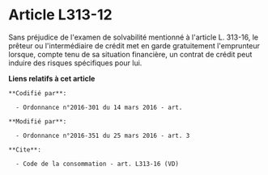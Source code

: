 # Article L313-12

Sans préjudice de l'examen de solvabilité mentionné à l'article L. 313-16, le prêteur ou l'intermédiaire de crédit met en
garde gratuitement l'emprunteur lorsque, compte tenu de sa situation financière, un contrat de crédit peut induire des
risques spécifiques pour lui.

**Liens relatifs à cet article**

	**Codifié par**:

	  - Ordonnance n°2016-301 du 14 mars 2016 - art.

	**Modifié par**:

	  - Ordonnance n°2016-351 du 25 mars 2016 - art. 3

	**Cite**:

	  - Code de la consommation - art. L313-16 (VD)
